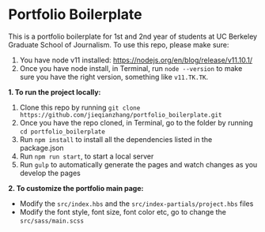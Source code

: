 # Portfolio Boilerplate

This is a portfolio boilerplate for 1st and 2nd year of students at UC Berkeley Graduate School of Journalism. To use this repo, please make sure: 

1. You have node v11 installed: https://nodejs.org/en/blog/release/v11.10.1/ 
2. Once you have node install, in Terminal, run `node --version` to make sure you have the right version, something like `v11.TK.TK`. 

**1. To run the project locally:**
1. Clone this repo by running `git clone https://github.com/jieqianzhang/portfolio_boilerplate.git`
2. Once you have the repo cloned, in Terminal, go to the folder by running `cd portfolio_boilerplate`
3. Run `npm install` to install all the dependencies listed in the package.json
4. Run `npm run start`, to start a local server
5. Run `gulp` to automatically generate the pages and watch changes as you develop the pages

**2. To customize the portfolio main page:**
- Modify the `src/index.hbs` and the `src/index-partials/project.hbs` files
- Modify the font style, font size, font color etc, go to change the `src/sass/main.scss`
